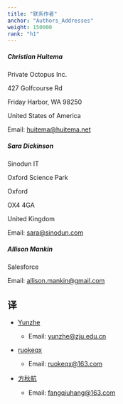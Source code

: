 ```yaml
---
title: "联系作者"
anchor: "Authors_Addresses"
weight: 150000
rank: "h1"
---
```


##### Christian Huitema

Private Octopus Inc.

427 Golfcourse Rd

Friday Harbor, WA 98250

United States of America

Email: [huitema@huitema.net](mailto:huitema@huitema.net)


##### Sara Dickinson

Sinodun IT

Oxford Science Park

Oxford 

OX4 4GA

United Kingdom

Email: [sara@sinodun.com](sara@sinodun.com)


##### Allison Mankin

Salesforce

Email: [allison.mankin@gmail.com](mailto:allison.mankin@gmail.com)

## 译

- [Yunzhe](https://github.com/YunzheZJU)
    - Email: yunzhe@zju.edu.cn

- [ruokeqx](https://github.com/ruokeqx)
    - Email: ruokeqx@163.com

- [方秋航](https://github.com/fangqiuhang)
    - Email: fangqiuhang@163.com
